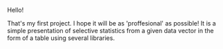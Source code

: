 Hello!

That's my first project. I hope it will be as 'proffesional' as possible!
It is a simple presentation of selective statistics from a given data vector in the form of a table using several libraries.
